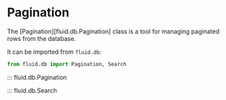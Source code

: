 # Pagination

The [Pagination][fluid.db.Pagination] class is a tool for managing paginated rows from the database.

It can be imported from `fluid.db`:

```python
from fluid.db import Pagination, Search
```

::: fluid.db.Pagination


::: fluid.db.Search
